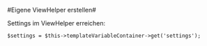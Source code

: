 #Eigene ViewHelper erstellen#

Settings im ViewHelper erreichen:

    $settings = $this->templateVariableContainer->get('settings');

